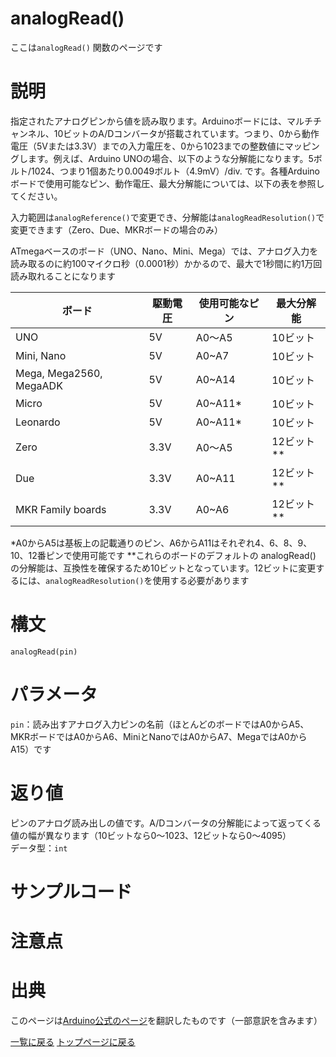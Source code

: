 # analogRead()

ここは`analogRead()` 関数のページです

# 説明

指定されたアナログピンから値を読み取ります。Arduinoボードには、マルチチャンネル、10ビットのA/Dコンバータが搭載されています。つまり、0から動作電圧（5Vまたは3.3V）までの入力電圧を、0から1023までの整数値にマッピングします。例えば、Arduino UNOの場合、以下のような分解能になります。5ボルト/1024、つまり1個あたり0.0049ボルト（4.9mV）/div. です。各種Arduinoボードで使用可能なピン、動作電圧、最大分解能については、以下の表を参照してください。

入力範囲は`analogReference()`で変更でき、分解能は`analogReadResolution()`で変更できます（Zero、Due、MKRボードの場合のみ）

ATmegaベースのボード（UNO、Nano、Mini、Mega）では、アナログ入力を読み取るのに約100マイクロ秒（0.0001秒）かかるので、最大で1秒間に約1万回読み取れることになります

| ボード |	駆動電圧 |	使用可能なピン |	最大分解能 |
|----|----|----|----|
| UNO | 5V | A0〜A5 | 10ビット |
| Mini, Nano | 5V | A0~A7 | 10ビット |
| Mega, Mega2560, MegaADK | 5V | A0~A14 | 10ビット |
| Micro | 5V | A0~A11\* | 10ビット |
| Leonardo | 5V | A0~A11\* | 10ビット |
| Zero | 3.3V | A0〜A5 | 12ビット\*\* |
| Due | 3.3V | A0~A11 | 12ビット\*\* |
| MKR Family boards | 3.3V | A0~A6 | 12ビット\*\* |

\*A0からA5は基板上の記載通りのピン、A6からA11はそれぞれ4、6、8、9、10、12番ピンで使用可能です
\*\*これらのボードのデフォルトの analogRead() の分解能は、互換性を確保するため10ビットとなっています。12ビットに変更するには、`analogReadResolution()`を使用する必要があります

# 構文

`analogRead(pin)`

# パラメータ

`pin`：読み出すアナログ入力ピンの名前（ほとんどのボードではA0からA5、MKRボードではA0からA6、MiniとNanoではA0からA7、MegaではA0からA15）です

# 返り値

ピンのアナログ読み出しの値です。A/Dコンバータの分解能によって返ってくる値の幅が異なります（10ビットなら0〜1023、12ビットなら0〜4095）  
データ型：`int`

# サンプルコード



# 注意点



# 出典

このページは[Arduino公式のページ]()を翻訳したものです（一部意訳を含みます）

[一覧に戻る](http://pages.nchlab.net/Arduino/ref/)
[トップページに戻る](http://pages.nchlab.net/)
